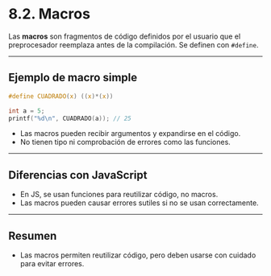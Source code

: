 # 8.2. Macros

Las **macros** son fragmentos de código definidos por el usuario que el preprocesador reemplaza antes de la compilación. Se definen con `#define`.

---

## Ejemplo de macro simple

```c
#define CUADRADO(x) ((x)*(x))

int a = 5;
printf("%d\n", CUADRADO(a)); // 25
```

- Las macros pueden recibir argumentos y expandirse en el código.
- No tienen tipo ni comprobación de errores como las funciones.

---

## Diferencias con JavaScript

- En JS, se usan funciones para reutilizar código, no macros.
- Las macros pueden causar errores sutiles si no se usan correctamente.

---

## Resumen

- Las macros permiten reutilizar código, pero deben usarse con cuidado para evitar errores.
